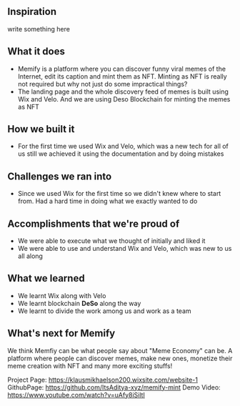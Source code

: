 ## Inspiration
write something here

## What it does
- Memify is a platform where you can discover funny viral memes of the Internet, edit its caption and mint them as NFT. Minting as NFT is really not required but why not just do some impractical things?
- The landing page and the whole discovery feed of memes is built using Wix and Velo. And we are using Deso Blockchain for minting the memes as NFT

## How we built it
- For the first time we used Wix and Velo, which was a new tech for all of us still we achieved it using the documentation and by doing mistakes

## Challenges we ran into
- Since we used Wix for the first time so we didn't knew where to start from. Had a hard time in doing what we exactly wanted to do


## Accomplishments that we're proud of
- We were able to execute what we thought of initially and liked it
- We were able to use and understand Wix and Velo, which was new to us all along

## What we learned
- We learnt Wix along with Velo
- We learnt blockchain **DeSo** along the way
- We learnt to divide the work among us and work as a team



## What's next for Memify
We think Memfiy can be what people say about "Meme Economy" can be. A platform where people can discover memes, make new ones, monetize their meme creation with NFT and many more exciting stuffs!


Project Page: https://klausmikhaelson200.wixsite.com/website-1
GithubPage: https://github.com/ItsAditya-xyz/memify-mint
Demo Video: https://www.youtube.com/watch?v=uAfy8iSiltI
